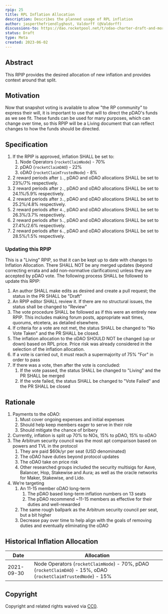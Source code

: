 ```yaml
---
rpip: 25
title: RPL Inflation Allocation
description: Describes the planned usage of RPL inflation
author: jasperthefriendlyghost, Valdorff (@Valdorff)
discussions-to: https://dao.rocketpool.net/t/odao-charter-draft-and-more/1832
status: Draft
type: Meta
created: 2023-06-02
---
```



## Abstract
This RPIP provides the desired allocation of new inflation and provides context around that split.

## Motivation
Now that snapshot voting is available to allow "the RP community" to express their will, it is
important to use that will to direct the pDAO's funds as we see fit. These funds can be used for
many purposes, which can change over time, so this RPIP will be a Living document that can reflect
changes to how the funds should be directed.

## Specification
1. If the RPIP is approved, inflation SHALL be set to:
   1. Node Operators (`rocketClaimNode`) - 70%
   2. pDAO (`rocketClaimDAO`) - 22%
   3. oDAO (`rocketClaimTrustedNode`) - 8%
2. 2 reward periods after `1.`, pDAO and oDAO allocations SHALL be set to 23%/7% respectively. 
3. 2 reward periods after `2.`, pDAO and oDAO allocations SHALL be set to 24.1%/5.9% respectively.
4. 2 reward periods after `3.`, pDAO and oDAO allocations SHALL be set to 25.2%/4.8% respectively.
5. 2 reward periods after `4.`, pDAO and oDAO allocations SHALL be set to 26.3%/3.7% respectively.
6. 2 reward periods after `5.`, pDAO and oDAO allocations SHALL be set to 27.4%/2.6% respectively.
7. 2 reward periods after `6.`, pDAO and oDAO allocations SHALL be set to 28.5%/1.5% respectively.

### Updating this RPIP
This is a "Living" RPIP, so that it can be kept up to date with changes to Inflation Allocation.
There SHALL NOT be any merged updates (beyond correcting errata and add non-normative
clarifications) unless they are accepted by pDAO vote. The following process SHALL be followed to
update this RPIP:

1. An author SHALL make edits as desired and create a pull request; the status in the PR SHALL be
   "Draft"
2. An RPIP editor SHALL review it. If there are no structural issues, the status shall be changed
   to "Review"
3. The vote procedure SHALL be followed as if this were an entirely new RPIP. This includes making
   forum posts, appropriate wait times, quorums, etcetera, as detailed elsewhere.
4. If criteria for a vote are not met, the status SHALL be changed to "No Vote Taken" and the PR
   SHALL be closed.
5. The inflation allocation to the oDAO SHOULD NOT be changed (up or down) based on RPL price. Price
   risk was already considered in the selection of the inflation allocation.
6. If a vote is carried out, it must reach a supermajority of 75% "For" in order to pass
7. If there was a vote, then after the vote is concluded:
   1. If the vote passed, the status SHALL be changed to "Living" and the PR SHALL be merged
   2. If the vote failed, the status SHALL be changed to "Vote Failed" and the PR SHALL be closed

## Rationale
1. Payments to the oDAO:
    1. Must cover ongoing expenses and initial expenses
    2. Should help keep members eager to serve in their role
    3. Should mitigate the chance of bribery
2. Currently, inflation is split up 70% to NOs, 15% to pDAO, 15% to oDAO
3. The Arbitrum security council was the most apt comparison based on powers and TVL in the protocol
    1. They are paid $60k/yr per seat (USD denominated)
    2. The oDAO have duties beyond protocol updates
    3. The oDAO take on price risk
    4. Other researched groups included the security multisigs for Aave, Balancer, Hop, Stakewise
       and Aura; as well as the oracle networks for Maker, Stakewise, and Lido.
4. We’re targeting
    1. An 11-15 member oDAO long-term
       1. The pDAO based long-term inflation numbers on 13 seats
       2. The pDAO recommend ~11-15 members as effective for their duties and well-rewarded 
    2. The same rough ballpark as the Arbitrum security council per seat, but a bit higher
    3. Decrease pay over time to help align with the goals of removing duties and eventually
     eliminating the oDAO

## Historical Inflation Allocation

| Date         | Allocation                                                                                                      |
|--------------|-----------------------------------------------------------------------------------------------------------------|
| 2021-09-30   | Node Operators (`rocketClaimNode`) - 70%, pDAO (`rocketClaimDAO`) - 15%, oDAO (`rocketClaimTrustedNode`) - 15%  |

## Copyright
Copyright and related rights waived via [CC0](https://creativecommons.org/publicdomain/zero/1.0/).
